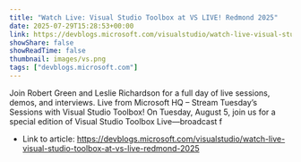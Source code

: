 ```yaml
---
title: "Watch Live: Visual Studio Toolbox at VS LIVE! Redmond 2025"
date: 2025-07-29T15:28:53+00:00
link: https://devblogs.microsoft.com/visualstudio/watch-live-visual-studio-toolbox-at-vs-live-redmond-2025
showShare: false
showReadTime: false
thumbnail: images/vs.png
tags: ["devblogs.microsoft.com"]
---
```

Join Robert Green and Leslie Richardson for a full day of live sessions, demos, and interviews. Live from Microsoft HQ – Stream Tuesday’s Sessions with Visual Studio Toolbox! On Tuesday, August 5, join us for a special edition of Visual Studio Toolbox Live—broadcast f

- Link to article: https://devblogs.microsoft.com/visualstudio/watch-live-visual-studio-toolbox-at-vs-live-redmond-2025
